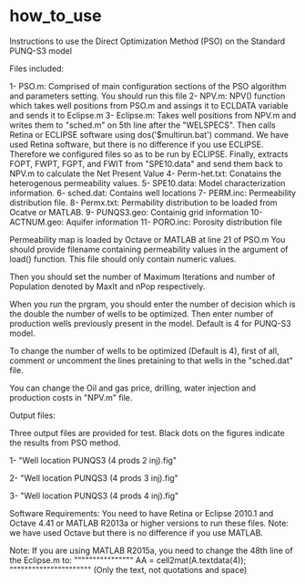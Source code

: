 # how_to_use

Instructions to use the Direct Optimization Method (PSO) on the Standard PUNQ-S3 model

Files included:

1- PSO.m: Comprised of main configuration sections of the PSO algorithm and parameters setting. You should run this file
2- NPV.m: NPV() function which takes well positions from PSO.m and assings it to ECLDATA variable and sends it to Eclipse.m
3- Eclipse.m: Takes well positions from NPV.m and writes them to "sched.m" on 5th line after the "WELSPECS". Then calls Retina or ECLIPSE software using dos('$multirun.bat') command. We have used Retina software, but there is no difference if you use ECLIPSE. Therefore we configured files so as to be run by ECLIPSE.
   Finally, extracts FOPT, FWPT, FGPT, and FWIT from "SPE10.data" and send them back to NPV.m to calculate the Net Present Value
4- Perm-het.txt: Conatains the heterogenous permeability values.
5- SPE10.data: Model characterization information.
6- sched.dat: Contains well locations
7- PERM.inc: Permeability distribution file.
8- Permx.txt: Permability distribution to be loaded from Ocatve or MATLAB.
9- PUNQS3.geo: Containig grid information
10- ACTNUM.geo: Aquifer information
11- PORO.inc: Porosity distribution file

Permeability map is loaded by Octave or MATLAB at line 21 of PSO.m
You should provide filename containing permeability values in the argument of load() function. This file should only contain numeric values.

Then you should set the number of Maximum Iterations and number of Population denoted by MaxIt and nPop respectively.

When you run the prgram, you should enter the number of decision which is the double the number of wells to be optimized.
Then enter number of production wells previously present in the model. Default is 4 for PUNQ-S3 model.

To change the number of wells to be optimized (Default is 4), first of all, comment or uncomment the lines pretaining to that wells in the "sched.dat" file.

You can change the Oil and gas price, drilling, water injection and production costs in "NPV.m" file.

Output files:

Three output files are provided for test. Black dots on the figures indicate the results from PSO method.

1- "Well location PUNQS3 (4 prods 2 inj).fig"

2- "Well location PUNQS3 (4 prods 3 inj).fig"

3- "Well location PUNQS3 (4 prods 4 inj).fig"


Software Requirements:
		You need to have Retina or Eclipse 2010.1 and Octave 4.41 or MATLAB R2013a or higher versions to run these files.
		Note: we have used Octave but there is no difference if you use MATLAB.

Note: If you are using MATLAB R2015a, you need to change the 48th line of the Eclipse.m to:
""""""""""""""""	AA = cell2mat(A.textdata(4));	""""""""""""""""""""""
(Only the text, not quotations and space)
